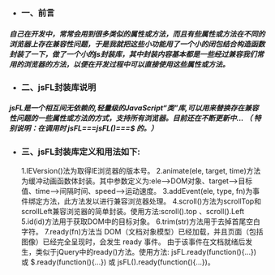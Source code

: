 * ### 一、前言
##### 自己在开发中，常常会用到很多类似的属性或方法，而且有些属性或方法在不同的浏览器上存在兼容性问题，于是我就把这些小功能用了一个小的闭包结合构造函数封装了一下，做了一个小的js封装库，其中封装内容基本都是一些经过兼容我们常用的浏览器的方法，以便在开发过程中可以直接使用这些属性或方法。
    
* ### 二、jsFL封装库说明
##### jsFL是一个相互间无依赖的,轻量级的JavaScript“类”库,可以用来替换存在兼容性问题的一些属性或方法的方式，支持所有浏览器。目前还在不断更新中... （ 特别说明：在调用时 jsFL===jsFL()===$ 的。）

* ### 三、jsFL封装库定义和用法如下:
    1.IEVersion()法为取得IE浏览器的版本号。
    2.animate(ele, target, time)方法为缓冲动画函数体封装。其中参数定义为:ele-->DOM对象、target-->目标值、time-->间隔时间、speed-->运动速度。
    3.addEvent(ele, type, fn)为事件绑定方法，此方法发以进行兼容浏览器处理。
    4.scroll()方法为scrollTop和scrollLeft兼容浏览器的简单封装。使用方法:scroll().top 、scroll().Left
    5.id(id)方法用于获取DOM中的目标对象。
    6.trim(str)方法用于去掉首尾空白字符。
    7.ready(fn)方法当 DOM（文档对象模型）已经加载，并且页面（包括图像）已经完全呈现时，会发生 ready 事件。
由于该事件在文档就绪后发生，类似于jQuery中的ready()方法。使用方法: jsFL.ready(function(){...}) 或 $.ready(function(){...}) 或 jsFL().ready(function(){...})。
